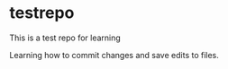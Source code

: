 # testrepo

This is a test repo for learning

Learning how to commit changes and save edits to files.
